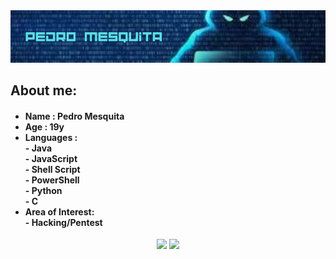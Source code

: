 <div align="center">
  <img src='./meubanner.png'>
</div>
<h2> About me: </h2>
<h4>
  <ul>
    <li> Name : Pedro Mesquita </li>
    <li> Age : 19y
    <li> Languages :<br> - Java <br> -  JavaScript <br> - Shell Script <br> - PowerShell <br> - Python <br> - C</li> 
    <li> Area of Interest:
       <br>- Hacking/Pentest
    </li>
  </ul>
</h4>
 <div align="center">
  <img src='https://github-readme-stats.vercel.app/api?username=PedroMesquitaFilho&theme=tokyonight' width="50%">
  <img src='https://github-readme-stats.vercel.app/api/top-langs/?username=PedroMesquitaFilho&layout=compact&theme=tokyonight' width="43%">
</div>

